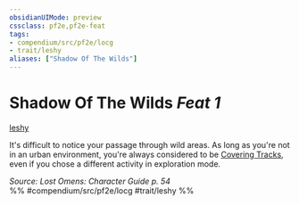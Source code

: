 ```yaml
---
obsidianUIMode: preview
cssclass: pf2e,pf2e-feat
tags:
- compendium/src/pf2e/locg
- trait/leshy
aliases: ["Shadow Of The Wilds"]
---
```

# Shadow Of The Wilds  *Feat 1*  
[leshy](../../Rules/traits/leshy-b1.md)  


It's difficult to notice your passage through wild areas. As long as you're not in an urban environment, you're always considered to be [Covering Tracks](../../Rules/actions/cover-tracks.md), even if you chose a different activity in exploration mode.

*Source: Lost Omens: Character Guide p. 54*  
%% #compendium/src/pf2e/locg #trait/leshy %%